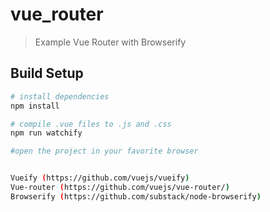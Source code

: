 # vue_router

> Example Vue Router with Browserify

## Build Setup

``` bash
# install dependencies
npm install

# compile .vue files to .js and .css
npm run watchify

#open the project in your favorite browser


Vueify (https://github.com/vuejs/vueify)
Vue-router (https://github.com/vuejs/vue-router/)
Browserify (https://github.com/substack/node-browserify)
